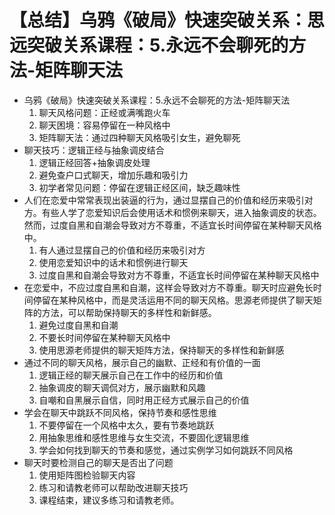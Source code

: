 # 【总结】乌鸦《破局》快速突破关系：思远突破关系课程：5.永远不会聊死的方法-矩阵聊天法

-   乌鸦《破局》快速突破关系课程：5.永远不会聊死的方法-矩阵聊天法
    1.  聊天风格问题：正经或满嘴跑火车
    2.  聊天困境：容易停留在一种风格中
    3.  矩阵聊天法：通过四种聊天风格吸引女生，避免聊死
-   聊天技巧：逻辑正经与抽象调皮结合
    1.  逻辑正经回答+抽象调皮处理
    2.  避免查户口式聊天，增加乐趣和吸引力
    3.  初学者常见问题：停留在逻辑正经区间，缺乏趣味性
-   人们在恋爱中常常表现出装逼的行为，通过显摆自己的价值和经历来吸引对方。有些人学了恋爱知识后会使用话术和惯例来聊天，进入抽象调皮的状态。然而，过度自黑和自潮会导致对方不尊重，不适宜长时间停留在某种聊天风格中。
    1.  有人通过显摆自己的价值和经历来吸引对方
    2.  使用恋爱知识中的话术和惯例进行聊天
    3.  过度自黑和自潮会导致对方不尊重，不适宜长时间停留在某种聊天风格中
-   在恋爱中，不应过度自黑和自潮，这样会导致对方不尊重。聊天时应避免长时间停留在某种风格中，而是灵活运用不同的聊天风格。思源老师提供了聊天矩阵的方法，可以帮助保持聊天的多样性和新鲜感。
    1.  避免过度自黑和自潮
    2.  不要长时间停留在某种聊天风格中
    3.  使用思源老师提供的聊天矩阵方法，保持聊天的多样性和新鲜感
-   通过不同的聊天风格，展示自己的幽默、正经和有价值的一面
    1.  逻辑正经的聊天展示自己在工作中的经历和价值
    2.  抽象调皮的聊天调侃对方，展示幽默和风趣
    3.  自嘲和自黑展示自信，同时用正经方式展示自己的价值
-   学会在聊天中跳跃不同风格，保持节奏和感性思维
    1.  不要停留在一个风格中太久，要有节奏地跳跃
    2.  用抽象思维和感性思维与女生交流，不要固化逻辑思维
    3.  学会如何找到聊天的节奏和感觉，通过实例学习如何跳跃不同风格
-   聊天时要检测自己的聊天是否出了问题
    1.  使用矩阵图检验聊天内容
    2.  练习和请教老师可以帮助改进聊天技巧
    3.  课程结束，建议多练习和请教老师。